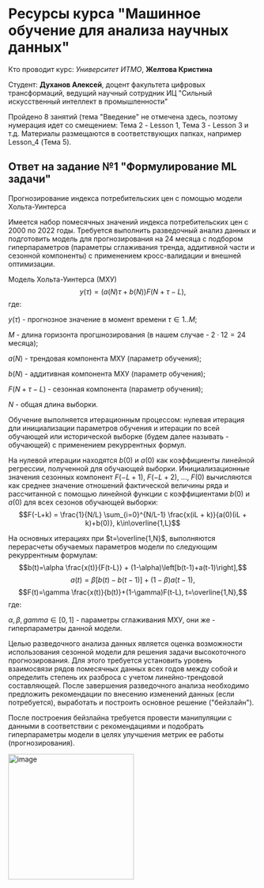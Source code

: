 # Ресурсы курса "Машинное обучение для анализа научных данных"
Кто проводит курс: *Университет ИТМО*, **Желтова Кристина**

Студент: **Духанов Алексей**, доцент факультета цифровых трансформаций, ведущий научный сотрудник ИЦ "Сильный искусственный интеллект в промышленности"

Пройдено 8 занятий (тема "Введение" не отмечена здесь, поэтому нумерация идет со смещением: Тема 2 - Lesson 1, Тема 3 - Lesson 3 и т.д.
Материалы размещаются в соответствующих папках, например Lesson_4 (Тема 5).

## Ответ на задание №1 "Формулирование ML задачи"
Прогнозирование индекса потребительских цен с помощью модели Хольта-Уинтерса

Имеется набор помесячных значений индекса потребительских цен с 2000 по 2022 годы. Требуется выполнить разведочный анализ данных и подготовить модель для прогнозирования на 24 месяца с подбором гиперпараметров (параметры сглаживания тренда, аддитивной части и сезонной компоненты) с применением кросс-валидации и внешней оптимизации. 

Модель Хольта-Уинтерса (МХУ)
$$y(\tau) = \left(a(N)\tau+b(N)\right)F(N+\tau-L),$$
где:

$y(\tau)$ - прогнозное значение в момент времени $\tau \in {1..M}$;

$M$ - длина горизонта прогшнозирования (в нашем случае - $2 \cdot 12 = 24$ месяца);

$a(N)$ - трендовая компонента МХУ (параметр обучения);

$b(N)$ - аддитивная компонента МХУ (параметр обучения);

$F(N+\tau-L)$ - сезонная компонента (параметр обучения);

$N$ - общая длина выборки.

Обучение выполняется итерационным процессом: нулевая итерация дли инициализации параметров обучения и итерации по всей обучающей или исторической выборке (будем далее называть - обучающей) с применением рекуррентных формул.

На нулевой итерации находятся $b(0)$ и $a(0)$ как коэффициенты линейной регрессии, полученной для обучающей выборки. Инициализационные значения сезонных компонент $F(-L+1)$, $F(-L+2)$, ..., $F(0)$ вычисляются как среднее значение отношений фактической величины ряда и рассчитанной с помощью линейной функции с коэффициентами $b(0)$ и $a(0)$ для всех сезонов обучающей выборки:
$$F(-L+k) = \frac{1}{N/L}  \sum_{i=0}^{N/L-1} \frac{x(iL + k)}{a(0)(iL + k)+b(0)}, k\in\overline{1,L}$$

На основных итерациях при $t=\overline{1,N}$, выполняются перерасчеты обучаемых параметров модели по следующим рекуррентным формулам:
$$b(t)=\alpha \frac{x(t)}{F(t-L)} + (1-\alpha)\left[b(t-1)+a(t-1)\right],$$
$$a(t)=\beta \left[b(t)-b(t-1)\right]+(1-\beta)a(t-1),$$
$$F(t)=\gamma \frac{x(t)}{b(t)}+(1-\gamma)F(t-L), t=\overline{1,N},$$
где:

$\alpha, \beta, gamma \in [0,1]$ - параметры сглаживания МХУ, они же - гиперпараметры данной модели.


Целью разведочного анализа данных является оценка возможности использования сезонной модели для решения задачи высокоточного прогнозирования. Для этого требуется установить уровень взаимосвязи рядов помесячных данных всех годов между собой и определить степень их разброса с учетом линейно-трендовой составляющей. После завершения разведочного анализа необходимо предложить рекомендации по внесению изменений данных (если потребуется), выработать и построить основное решение ("бейзлайн").

После построения бейзлайна требуется провести манипуляции с данными в соответствии с рекомендациями и подобрать гиперпараметры модели в целях улучшения метрик ее работы (прогнозирования).


<img width="254" alt="image" src="https://user-images.githubusercontent.com/114169524/218997955-57334095-3660-471d-9bb0-f3afb72c001a.png">


